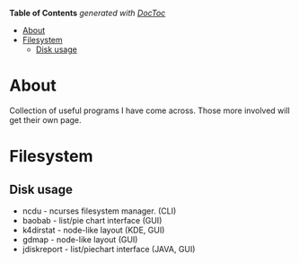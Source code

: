 <!-- START doctoc generated TOC please keep comment here to allow auto update -->
<!-- DON'T EDIT THIS SECTION, INSTEAD RE-RUN doctoc TO UPDATE -->
**Table of Contents**  *generated with [DocToc](https://github.com/thlorenz/doctoc)*

- [About](#about)
- [Filesystem](#filesystem)
  - [Disk usage](#disk-usage)

<!-- END doctoc generated TOC please keep comment here to allow auto update -->

# About 

Collection of useful programs I have come across. Those more involved will get their own page.

# Filesystem

## Disk usage

* ncdu - ncurses filesystem manager. (CLI)
* baobab - list/pie chart interface (GUI)
* k4dirstat - node-like layout (KDE, GUI)
* gdmap - node-like layout (GUI)
* jdiskreport - list/piechart interface (JAVA, GUI)
